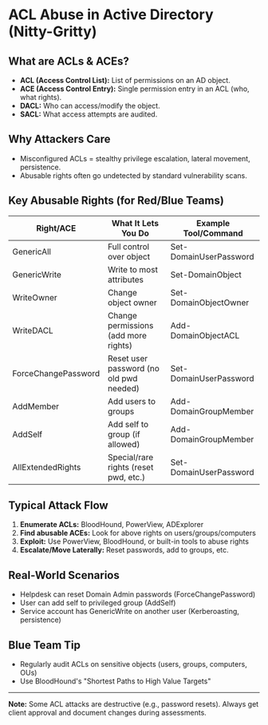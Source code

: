 # ACL Abuse in Active Directory (Nitty-Gritty)

## What are ACLs & ACEs?
- **ACL (Access Control List):** List of permissions on an AD object.
- **ACE (Access Control Entry):** Single permission entry in an ACL (who, what rights).
- **DACL:** Who can access/modify the object.
- **SACL:** What access attempts are audited.

## Why Attackers Care
- Misconfigured ACLs = stealthy privilege escalation, lateral movement, persistence.
- Abusable rights often go undetected by standard vulnerability scans.

## Key Abusable Rights (for Red/Blue Teams)
| Right/ACE         | What It Lets You Do                        | Example Tool/Command           |
|-------------------|--------------------------------------------|-------------------------------|
| GenericAll        | Full control over object                   | Set-DomainUserPassword        |
| GenericWrite      | Write to most attributes                   | Set-DomainObject              |
| WriteOwner        | Change object owner                        | Set-DomainObjectOwner         |
| WriteDACL         | Change permissions (add more rights)       | Add-DomainObjectACL           |
| ForceChangePassword | Reset user password (no old pwd needed)  | Set-DomainUserPassword        |
| AddMember         | Add users to groups                        | Add-DomainGroupMember         |
| AddSelf           | Add self to group (if allowed)             | Add-DomainGroupMember         |
| AllExtendedRights | Special/rare rights (reset pwd, etc.)      | Set-DomainUserPassword        |

## Typical Attack Flow
1. **Enumerate ACLs:** BloodHound, PowerView, ADExplorer
2. **Find abusable ACEs:** Look for above rights on users/groups/computers
3. **Exploit:** Use PowerView, BloodHound, or built-in tools to abuse rights
4. **Escalate/Move Laterally:** Reset passwords, add to groups, etc.

## Real-World Scenarios
- Helpdesk can reset Domain Admin passwords (ForceChangePassword)
- User can add self to privileged group (AddSelf)
- Service account has GenericWrite on another user (Kerberoasting, persistence)

## Blue Team Tip
- Regularly audit ACLs on sensitive objects (users, groups, computers, OUs)
- Use BloodHound's "Shortest Paths to High Value Targets"

---
**Note:** Some ACL attacks are destructive (e.g., password resets). Always get client approval and document changes during assessments. 